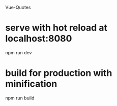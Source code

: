 
Vue-Quotes

[]()

# serve with hot reload at localhost:8080
npm run dev

# build for production with minification
npm run build



